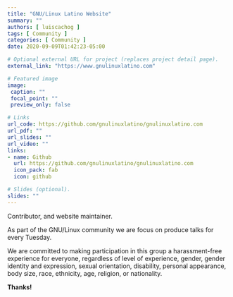 ```yaml
---
title: "GNU/Linux Latino Website"
summary: ""
authors: [ luiscachog ]
tags: [ Community ]
categories: [ Community ]
date: 2020-09-09T01:42:23-05:00

# Optional external URL for project (replaces project detail page).
external_link: "https://www.gnulinuxlatino.com"

# Featured image
image:
 caption: ""
 focal_point: ""
 preview_only: false

# Links
url_code: https://github.com/gnulinuxlatino/gnulinuxlatino.com
url_pdf: ""
url_slides: ""
url_video: ""
links:
- name: Github
  url: https://github.com/gnulinuxlatino/gnulinuxlatino.com
  icon_pack: fab
  icon: github

# Slides (optional).
slides: ""
---
```


Contributor, and website maintainer.

As part of the GNU/Linux community we are focus on produce talks for every Tuesday.

We are committed to making participation in this group a harassment-free experience for everyone, regardless of level of experience, gender, gender identity and expression, sexual orientation, disability, personal appearance, body size, race, ethnicity, age, religion, or nationality.

**Thanks!**
